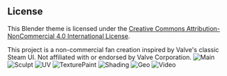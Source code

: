 ## License
This Blender theme is licensed under the [Creative Commons Attribution-NonCommercial 4.0 International License](https://creativecommons.org/licenses/by-nc/4.0/).

This project is a non-commercial fan creation inspired by Valve's classic Steam UI. Not affiliated with or endorsed by Valve Corporation.
![Main](https://github.com/user-attachments/assets/993b52d0-3292-4b53-877a-29f346badac2)
![Sculpt](https://github.com/user-attachments/assets/7c5dc770-c8ee-4e8e-bfd1-1466cb764aca)
![UV](https://github.com/user-attachments/assets/9a3999e4-bbbb-4665-ae82-dff7014a082e)
![TexturePaint](https://github.com/user-attachments/assets/4a3bff41-674a-4d67-9dbb-9f5a8072e8be)
![Shading](https://github.com/user-attachments/assets/926678fb-61e8-4806-b5c4-a4393ef201bc)
![Geo](https://github.com/user-attachments/assets/8d263239-1e1b-4144-8592-feeb1840d305)
![Video](https://github.com/user-attachments/assets/48591c44-57bf-4eb4-9670-82513b401bcf)
